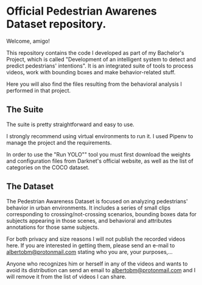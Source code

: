 # Official Pedestrian Awarenes Dataset repository.

Welcome, amigo!

This repository contains the code I developed as part of my Bachelor's Project, which is called "Development of an intelligent system to detect and predict pedestrians' intentions". It is an integrated suite of tools to process videos, work with bounding boxes and make behavior-related stuff.

Here you will also find the files resulting from the behavioral analysis I performed in that project.

## The Suite

The suite is pretty straightforward and easy to use.

I strongly recommend using virtual environments to run it. I used Pipenv to manage the project and the requirements.

In order to use the "Run YOLO"" tool you must first download the weights and configuration files from Darknet's official website, as well as the list of categories on the COCO dataset.

## The Dataset

The Pedestrian Awareness Dataset is focused on analyzing pedestrians' behavior in urban environments. It includes a series of small clips corresponding to crossing/not-crossing scenarios, bounding boxes data for subjects appearing in those scenes, and behavioral and attributes annotations for those same subjects.

For both privacy and size reasons I will not publish the recorded videos here. If you are interested in getting them, please send an e-mail to albertobm@protonmail.com stating who you are, your purposes,... 

Anyone who recognizes him or herself in any of the videos and wants to avoid its distribution can send an email to albertobm@protonmail.com and I will remove it from the list of videos I can share.
